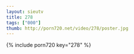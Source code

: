 ```yaml
--- 
layout: sieutv
title: 278
tags: ["000"]
thumb: http://porn720.net/video/278/poster.jpg
---
```

{% include porn720 key="278" %} 
